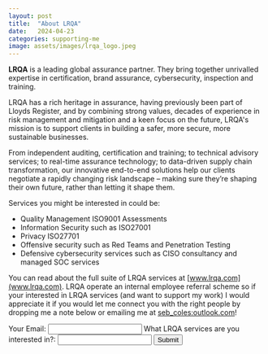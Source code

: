```yaml
---
layout: post
title:  "About LRQA"
date:   2024-04-23
categories: supporting-me
image: assets/images/lrqa_logo.jpeg
---
```


<b>LRQA</b> is a leading global assurance partner. They bring together unrivalled expertise in certification, brand assurance, cybersecurity, inspection and training.

LRQA has a rich heritage in assurance, having previously been part of Lloyds Register, and by combining strong values, decades of experience in risk management and mitigation and a keen focus on the future, LRQA's mission is to support clients in building a safer, more secure, more sustainable businesses.

From independent auditing, certification and training; to technical advisory services; to real-time assurance technology; to data-driven supply chain transformation, our innovative end-to-end solutions help our clients negotiate a rapidly changing risk landscape – making sure they’re shaping their own future, rather than letting it shape them.

Services you might be interested in could be:

- Quality Management ISO9001 Assessments
- Information Security such as ISO27001
- Privacy ISO27701
- Offensive security such as Red Teams and Penetration Testing
- Defensive cybersecurity services such as CISO consultancy and managed SOC services

You can read about the full suite of LRQA services at [www.lrqa.com](www.lrqa.com). LRQA operate an internal employee referral scheme so if your interested in LRQA services (and want to support my work) I would appreciate it if you would let me connect you with the right people by dropping me a note below or emailing me at [seb_coles:outlook.com](mailto:seb_coles@outlook.com)!

<form id="my-form" action="https://formspree.io/f/mnqellgp" method="POST">
  <label>Your Email:</label>
  <input type="email" name="email" />
  <label>What LRQA services are you interested in?:</label>
  <input type="text" name="message" />
  <button id="my-form-button">Submit</button>
  <p id="my-form-status"></p>
</form>
<!-- Place this script at the end of the body tag -->
<script>
    var form = document.getElementById("my-form");
    
    async function handleSubmit(event) {
      event.preventDefault();
      var status = document.getElementById("my-form-status");
      var data = new FormData(event.target);
      fetch(event.target.action, {
        method: form.method,
        body: data,
        headers: {
            'Accept': 'application/json'
        }
      }).then(response => {
        if (response.ok) {
          status.innerHTML = "Thanks for your submission!";
          form.reset()
        } else {
          response.json().then(data => {
            if (Object.hasOwn(data, 'errors')) {
              status.innerHTML = data["errors"].map(error => error["message"]).join(", ")
            } else {
              status.innerHTML = "Oops! There was a problem submitting your form"
            }
          })
        }
      }).catch(error => {
        status.innerHTML = "Oops! There was a problem submitting your form"
      });
    }
    form.addEventListener("submit", handleSubmit)
</script>

